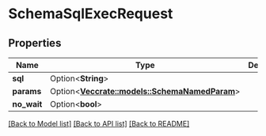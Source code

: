 # SchemaSqlExecRequest

## Properties

Name | Type | Description | Notes
------------ | ------------- | ------------- | -------------
**sql** | Option<**String**> |  | [optional]
**params** | Option<[**Vec<crate::models::SchemaNamedParam>**](schemaNamedParam.md)> |  | [optional]
**no_wait** | Option<**bool**> |  | [optional]

[[Back to Model list]](../README.md#documentation-for-models) [[Back to API list]](../README.md#documentation-for-api-endpoints) [[Back to README]](../README.md)


